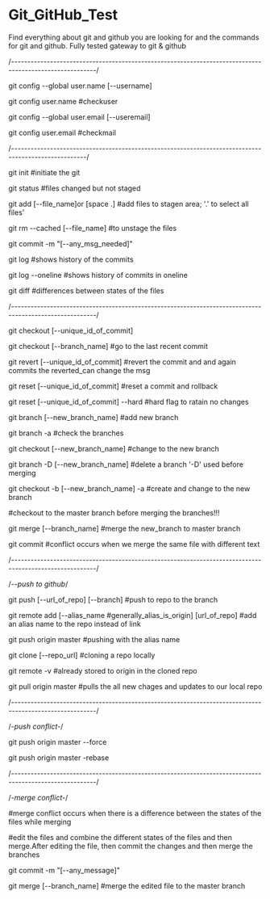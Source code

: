 # Git_GitHub_Test
Find everything about git and github you are looking for and the commands for git and github. Fully tested gateway to git &amp; github



/*--------------------------------------------------------------------------------------------------------*/


git config --global user.name [--username]

git config user.name #checkuser

git config --global user.email [--useremail]

git config user.email #checkmail



/*-----------------------------------------------------------------------------------------------------*/


git init #initiate the git

git status #files changed but not staged

git add [--file_name]or [space .] #add files to stagen area; '.' to select all files'

git rm --cached [--file_name]   #to unstage the files

git commit -m "[--any_msg_needed]"

git log #shows history of the commits

git log --oneline #shows history of commits in oneline

git diff #differences between states of the files



/*--------------------------------------------------------------------------------------------------------*/


git checkout [--unique_id_of_commit]

git checkout [--branch_name] #go to the last recent commit

git revert [--unique_id_of_commit] #revert the commit and and again commits the reverted_can change the msg

git reset [--unique_id_of_commit] #reset a commit and rollback

git reset [--unique_id_of_commit] --hard #hard flag to ratain no changes

git branch [--new_branch_name] #add new branch

git branch -a #check the branches

git checkout [--new_branch_name] #change to the new branch

git branch -D [--new_branch_name] #delete a branch '-D' used before merging

git checkout -b [--new_branch_name] -a #create and change to the new branch

#checkout to the master branch before merging the branches!!!

git merge [--branch_name] #merge the new_branch to master branch

git commit #conflict occurs when we merge the same file with different text





/*--------------------------------------------------------------------------------------------------------*/


/*--push to github*/

git push [--url_of_repo] [--branch] #push to repo to the branch

git remote add [--alias_name #generally_alias_is_origin] [url_of_repo] #add an alias name to the repo instead of link

git push origin master #pushing with the alias name

git clone [--repo_url] #cloning a repo locally

git remote -v #already stored to origin in the cloned repo

git pull origin master #pulls the all new chages and updates to our local repo





/*--------------------------------------------------------------------------------------------------------*/


/*-push conflict-*/

git push origin master --force

git push origin master -rebase





/*--------------------------------------------------------------------------------------------------------*/


/*-merge conflict-*/

#merge conflict occurs when there is a difference between the states of the files while merging

#edit the files and combine the different states of the files and then merge.After editing the file, then commit the changes and then merge the branches

git commit -m "[--any_message]"

git merge [--branch_name] #merge the edited file to the master branch




